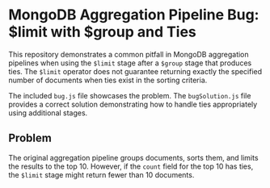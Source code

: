 # MongoDB Aggregation Pipeline Bug: $limit with $group and Ties

This repository demonstrates a common pitfall in MongoDB aggregation pipelines when using the `$limit` stage after a `$group` stage that produces ties.  The `$limit` operator does not guarantee returning exactly the specified number of documents when ties exist in the sorting criteria.

The included `bug.js` file showcases the problem.  The `bugSolution.js` file provides a correct solution demonstrating how to handle ties appropriately using additional stages.

## Problem

The original aggregation pipeline groups documents, sorts them, and limits the results to the top 10. However, if the `count` field for the top 10 has ties, the `$limit` stage might return fewer than 10 documents.